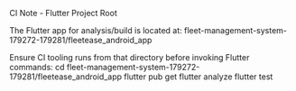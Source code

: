 CI Note - Flutter Project Root

The Flutter app for analysis/build is located at:
fleet-management-system-179272-179281/fleetease_android_app

Ensure CI tooling runs from that directory before invoking Flutter commands:
  cd fleet-management-system-179272-179281/fleetease_android_app
  flutter pub get
  flutter analyze
  flutter test
